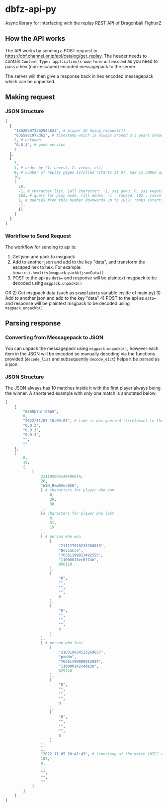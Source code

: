 # dbfz-api-py
 Async library for interfacing with the replay REST API of Dragonball FighterZ

## How the API works
The API works by sending a POST request to https://dbf.channel.or.jp/api/catalog/get_replay. 
The header needs to contain ```Content Type: application/x-www-form-urlencoded``` as you need to pass a hex (non-escaped) encoded messagepack to the server.

The server will then give a response back in hex encoded messagepack which can be unpacked.

## Making request
### JSON Structure
```python
[
  [
    "180205073302944623", # player ID doing request(?)
    "6365a8c972d62", # timestamp which is always around 2-3 years ahead, can mostly ignore (current timestamp = Friday, 30 May 2025 13:39:53.938)
    2, # unknown
    "0.0.3", # game version
    3
  ],
  [
    7,
    1, # order by [1: newest, 2: views, etc]
    0, # number of replay pages scrolled (starts at 0), max is 50000 upwards but gets very slow so best to stick to 5000 or less
    10,
    [
      28,
      -1, # character list, [all character: -1, ssj goku: 0, ssj vegeta: 1, etc] always goes upwards (easy to make enum)
      102, # query for play mode, [all modes: -1 , ranked: 102 , casual: 104, arena: 103, ring: 105, ring party match: 107, tournament: 110]
      1, # queries from this number downwards up to 10(?) ranks (starts at 1(?))
      -1,
      []
    ]
  ]
]
```

### Workflow to Send Request
The workflow for sending to api is:
1) Get json and pack to msgpack
2) Add to another json and add to the key "data", and transform the escaped hex to hex. For example: ```binascii.hexlify(msgpack.packb(jsonData))```
3) POST to the api as ```data=``` and response will be plaintext msgpack to be decoded using ```msgpack.unpackb()```

OR
2) Get msgpack data (such as ```exampleData``` variable inside of main.py)
3) Add to another json and add to the key "data"
4) POST to the api as ```data=``` and response will be plaintext msgpack to be decoded using ```msgpack.unpackb()```


## Parsing response
### Converting from Messagepack to JSON
You can unpack the messagepack using ```msgpack.unpackb()```, however each item in the JSON will be encoded so manually decoding 
via the functions provided (```decode_list``` and subsequently ```decode_dict```) helps it be parsed as a json

### JSON Structure

The JSON always has 10 matches inside it with the first player always being the winner. A shortened example with only one match is annotated below:
```python
[
    [
        "6365b7aff20b5",
        0,
        "2022/11/05 10:09:03", # time it was queried (irrelevant to the actual match stats)
        "0.0.3",
        "0.0.3",
        "0.0.3",
        "",
        ""
    ],
    [
        0, 
        10,
        [
            [
                221105064149496874,
                28,
                "WIN_RkmRVer028",
                [ # characters for player who won
                    0,
                    39,
                    38
                ],
                [# characters for player who lost
                    0,
                    31,
                    19
                ],
                [ # person who won
                    [
                        "211127010233268016",
                        "Deviance",
                        "76561199013492555",
                        "11000013ec6f74b",
                        856119
                    ],
                    [
                        "0",
                        "",
                        "",
                        "",
                        0
                    ],
                    [
                        "0",
                        "",
                        "",
                        "",
                        0
                    ]
                ],
                [ # person who lost
                    [
                        "210319054513269637",
                        "paddu",
                        "76561199080463934",
                        "110000142c4de3e",
                        829720
                    ],
                    [
                        "0",
                        "",
                        "",
                        "",
                        0
                    ],
                    [
                        "0",
                        "",
                        "",
                        "",
                        0
                    ]
                ],
                1,
                "2022-11-05 20:41:43", # timestamp of the match (UTC? or Japan time?)
                102,
                0,
                1,
                "",
                "",
                ""
            ]
        ]
    ]
]
```
